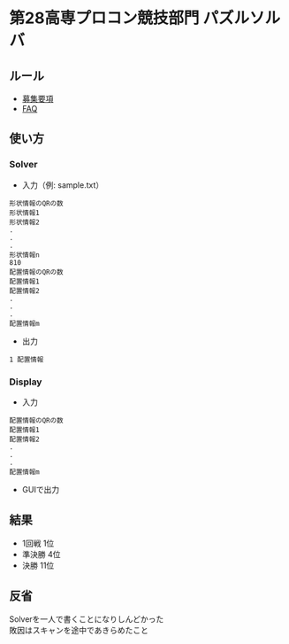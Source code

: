 # 第28高専プロコン競技部門 パズルソルバ

## ルール
- [募集要項](http://www.procon.gr.jp/wp-content/uploads//2017/04/8db30280f6638520be40ad86b4bf1b37.pdf)
- [FAQ](http://www.procon.gr.jp/wp-content/uploads//2017/05/kyogiFAQ1.pdf)

## 使い方
### Solver
- 入力（例: sample.txt）
```
形状情報のQRの数
形状情報1
形状情報2
.
.
.
形状情報n
810
配置情報のQRの数
配置情報1
配置情報2
.
.
.
配置情報m
```
- 出力
```
1 配置情報
```

### Display
- 入力
```
配置情報のQRの数
配置情報1
配置情報2
.
.
.
配置情報m
```
- GUIで出力

## 結果
- 1回戦 1位  
- 準決勝 4位  
- 決勝 11位  

## 反省
Solverを一人で書くことになりしんどかった  
敗因はスキャンを途中であきらめたこと  

